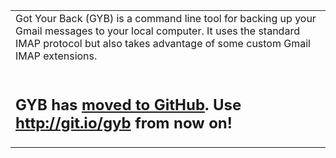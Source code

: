 <table border='0'>
<tr>
<td>
Got Your Back (GYB) is a command line tool for backing up your Gmail messages to your local computer. It uses the standard IMAP protocol but also takes advantage of some custom Gmail IMAP extensions.<br>
<br>
<h2>GYB has <a href='http://git.io/gyb'>moved to GitHub</a>. Use <a href='http://git.io/gyb'>http://git.io/gyb</a> from now on!</h2>